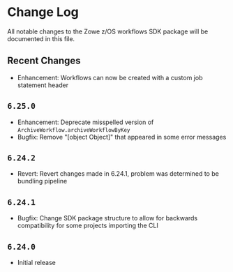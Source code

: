 # Change Log

All notable changes to the Zowe z/OS workflows SDK package will be documented in this file.

## Recent Changes

- Enhancement: Workflows can now be created with a custom job statement header

## `6.25.0`

- Enhancement: Deprecate misspelled version of `ArchiveWorkflow.archiveWorkflowByKey`
- Bugfix: Remove "[object Object]" that appeared in some error messages

## `6.24.2`

- Revert: Revert changes made in 6.24.1, problem was determined to be bundling pipeline

## `6.24.1`

- Bugfix: Change SDK package structure to allow for backwards compatibility for some projects importing the CLI

## `6.24.0`

- Initial release

